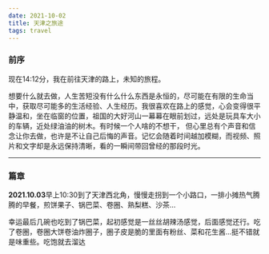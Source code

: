```yaml
---
date: 2021-10-02
title: 天津之旅途
tags: travel
---
```

### 前序

现在14:12分，我在前往天津的路上，未知的旅程。

想要什么就去做，人生苦短没有什么什么东西是永恒的，尽可能在有限的生命当中，获取尽可能多的生活经验、人生经历。我很喜欢在路上的感觉，心会变得很平静温和，坐在临窗的位置，祖国的大好河山一幕幕在眼前划过，远处是玩具车大小的车辆，近处绿油油的树木。有时候一个人啥的不想干， 但心里总有个声音和信念让你去做，也许是不让自己后悔的声音。记忆会随着时间越加模糊，而视频、照片和文字却是永远保持清晰，看的一瞬间带回曾经的那段时光。

***

### 篇章

**2021.10.03**早上10:30到了天津西北角，慢慢走拐到一个小路口，一排小摊热气腾腾的早餐，煎饼果子、锅巴菜、卷圈、熟梨糕、沙茶…

幸运最后几碗也吃到了锅巴菜，起初感觉是一丝丝胡辣汤感觉，后面感觉还行。吃了卷圈，卷圈大饼卷油炸圈子，圈子皮是脆的里面有粉丝、菜和花生酱…挺不错就是味重些。吃饱就去溜达

